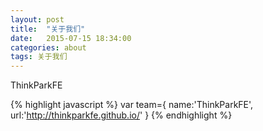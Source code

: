 ```yaml
---
layout: post
title:  "关于我们"
date:   2015-07-15 18:34:00
categories: about
tags: 关于我们
---
```


ThinkParkFE 

{% highlight javascript %}
var team={
	name:'ThinkParkFE',
	url:'http://thinkparkfe.github.io/'
}
{% endhighlight %}

